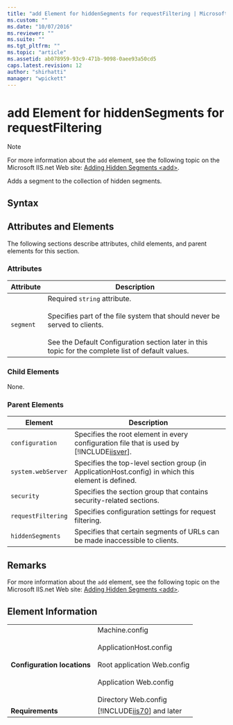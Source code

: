 ```yaml
---
title: "add Element for hiddenSegments for requestFiltering | Microsoft Docs"
ms.custom: ""
ms.date: "10/07/2016"
ms.reviewer: ""
ms.suite: ""
ms.tgt_pltfrm: ""
ms.topic: "article"
ms.assetid: ab078959-93c9-471b-9098-0aee93a50cd5
caps.latest.revision: 12
author: "shirhatti"
manager: "wpickett"
---
```

# add Element for hiddenSegments for requestFiltering
> [!NOTE]
>  For more information about the `add` element, see the following topic on the Microsoft IIS.net Web site: [Adding Hidden Segments \<add>](http://www.iis.net/ConfigReference/system.webServer/security/requestFiltering/hiddenSegments/add).  
  
 Adds a segment to the collection of hidden segments.  
  
## Syntax  
  
## Attributes and Elements  
 The following sections describe attributes, child elements, and parent elements for this section.  
  
### Attributes  
  
|Attribute|Description|  
|---------------|-----------------|  
|`segment`|Required `string` attribute.<br /><br /> Specifies part of the file system that should never be served to clients.<br /><br /> See the Default Configuration section later in this topic for the complete list of default values.|  
  
### Child Elements  
 None.  
  
### Parent Elements  
  
|Element|Description|  
|-------------|-----------------|  
|`configuration`|Specifies the root element in every configuration file that is used by [!INCLUDE[iisver](../../reference/admin/includes/iisver-md.md)].|  
|`system.webServer`|Specifies the top-level section group (in ApplicationHost.config) in which this element is defined.|  
|`security`|Specifies the section group that contains security-related sections.|  
|`requestFiltering`|Specifies configuration settings for request filtering.|  
|`hiddenSegments`|Specifies that certain segments of URLs can be made inaccessible to clients.|  
  
## Remarks  
 For more information about the `add` element, see the following topic on the Microsoft IIS.net Web site: [Adding Hidden Segments \<add>](http://www.iis.net/ConfigReference/system.webServer/security/requestFiltering/hiddenSegments/add).  
  
## Element Information  
  
|||  
|-|-|  
|**Configuration locations**|Machine.config<br /><br /> ApplicationHost.config<br /><br /> Root application Web.config<br /><br /> Application Web.config<br /><br /> Directory Web.config|  
|**Requirements**|[!INCLUDE[iis70](../../reference/admin/includes/iis70-md.md)] and later|